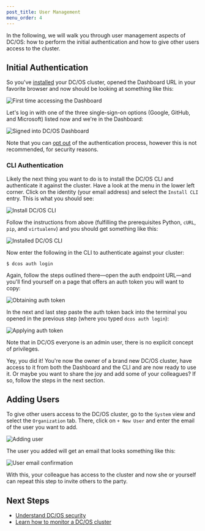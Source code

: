 ```yaml
---
post_title: User Management
menu_order: 4
---
```


In the following, we will walk you through user management aspects of DC/OS: how to perform the initial authentication and how to give other users access to the cluster.

## Initial Authentication

So you've [installed](/docs/1.7/administration/installing/) your DC/OS cluster, opened the Dashboard URL in your favorite browser and now should be looking at something like this:

![First time accessing the Dashboard](../img/user-management-step1.png)

Let's log in with one of the three single-sign-on options (Google, GitHub, and Microsoft) listed now and we're in the Dashboard:

![Signed into DC/OS Dashboard](../img/user-management-step2.png)

Note that you can [opt out](/docs/1.7/administration/opt-out/) of the authentication process, however this is not recommended, for security reasons.

### CLI Authentication

Likely the next thing you want to do is to install the DC/OS CLI and authenticate it against the cluster. Have a look at the menu in the lower left corner. Click on the identity (your email address) and select the `Install CLI` entry. This is what you should see:

![Install DC/OS CLI](../img/user-management-step3.png)

Follow the instructions from above (fulfilling the prerequisites Python, `cURL`, `pip`, and `virtualenv`) and you should get something like this:

![Installed DC/OS CLI](../img/user-management-step4.png)

Now enter the following in the CLI to authenticate against your cluster:

    $ dcos auth login

Again, follow the steps outlined there—open the auth endpoint URL—and you'll find yourself on a page that offers an auth token you will want to copy:

![Obtaining auth token](../img/user-management-step5.png)

In the next and last step paste the auth token back into the terminal you opened in the previous step (where you typed `dcos auth login`):

![Applying auth token](../img/user-management-step6.png)

Note that in DC/OS everyone is an admin user, there is no explicit concept of privileges.

Yey, you did it! You're now the owner of a brand new DC/OS cluster, have access to it from both the Dashboard and the CLI and are now ready to use it. Or maybe you want to share the joy and add some of your colleagues? If so, follow the steps in the next section.

## Adding Users

To give other users access to the DC/OS cluster, go to the `System` view and select the `Organization` tab. There, click on `+ New User` and enter the email of the user you want to add.

![Adding user](../img/user-management-step7.png)

The user you added will get an email that looks something like this:

![User email confirmation](../img/user-management-step8.png)

With this, your colleague has access to the cluster and now she or yourself can repeat this step to invite others to the party.

## Next Steps

- [Understand DC/OS security](/docs/1.7/overview/security/)
- [Learn how to monitor a DC/OS cluster](/docs/1.7/administration/monitoring/)
